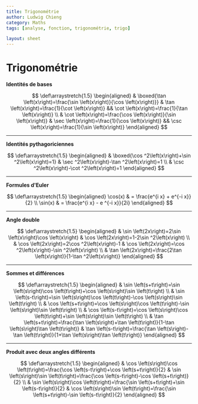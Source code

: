 ```yaml
---
title: Trigonométrie
author: Ludwig Chieng
category: Maths
tags: [analyse, fonction, trigonométrie, trigo]

layout: sheet
---
```


# Trigonométrie

**Identités de bases**

$$
\def\arraystretch{1.5}
\begin{aligned}
  & \boxed{\tan \left(x\right)=\frac{\sin \left(x\right)}{\cos \left(x\right)}}
  & \tan \left(x\right)=\frac{1}{\cot \left(x\right)}
  && \cot \left(x\right)=\frac{1}{\tan \left(x\right)}
  \\
  & \cot \left(x\right)=\frac{\cos \left(x\right)}{\sin \left(x\right)}
  & \sec \left(x\right)=\frac{1}{\cos \left(x\right)}
  && \csc \left(x\right)=\frac{1}{\sin \left(x\right)}
\end{aligned}
$$

---
**Identités pythagoriciennes**

$$
\def\arraystretch{1.5}
\begin{aligned}
  & \boxed{\cos ^2\left(x\right)+\sin ^2\left(x\right)=1}
  & \sec ^2\left(x\right)-\tan ^2\left(x\right)=1
  \\
  & \csc ^2\left(x\right)-\cot ^2\left(x\right)=1
\end{aligned}
$$

---
**Formules d'Euler**

$$
\def\arraystretch{1.5}
\begin{aligned}
    \cos(x) & = \frac{e^{i x} + e^{-i x}}{2}
    \\
    \sin(x) & = \frac{e^{i x} - e ^{-i x}}{2i}
\end{aligned}
$$

---
**Angle double**

$$
\def\arraystretch{1.5}
\begin{aligned}
  & \sin \left(2x\right)=2\sin \left(x\right)\cos \left(x\right)
  & \cos \left(2x\right)=1-2\sin ^2\left(x\right)
  \\
  & \cos \left(2x\right)=2\cos ^2\left(x\right)-1
  & \cos \left(2x\right)=\cos ^2\left(x\right)-\sin ^2\left(x\right)
  \\
  & \tan \left(2x\right)=\frac{2\tan \left(x\right)}{1-\tan ^2\left(x\right)}
\end{aligned}
$$

---
**Sommes et différences**

$$
\def\arraystretch{1.5}
\begin{aligned}
  & \sin \left(s+t\right)=\sin \left(s\right)\cos \left(t\right)+\cos \left(s\right)\sin \left(t\right) \\
  & \sin \left(s-t\right)=\sin \left(s\right)\cos \left(t\right)-\cos \left(s\right)\sin \left(t\right) \\
  & \cos \left(s+t\right)=\cos \left(s\right)\cos \left(t\right)-\sin \left(s\right)\sin \left(t\right) \\
  & \cos \left(s-t\right)=\cos \left(s\right)\cos \left(t\right)+\sin \left(s\right)\sin \left(t\right) \\
  & \tan \left(s+t\right)=\frac{\tan \left(s\right)+\tan \left(t\right)}{1-\tan \left(s\right)\tan \left(t\right)}
  & \tan \left(s-t\right)=\frac{\tan \left(s\right)-\tan \left(t\right)}{1+\tan \left(s\right)\tan \left(t\right)}
\end{aligned}
$$

---
**Produit avec deux angles différents**

$$
\def\arraystretch{1.5}
\begin{aligned}
  & \cos \left(s\right)\cos \left(t\right)=\frac{\cos \left(s-t\right)+\cos \left(s+t\right)}{2}
  & \sin \left(s\right)\sin \left(t\right)=\frac{\cos \left(s-t\right)-\cos \left(s+t\right)}{2} \\
  & \sin \left(s\right)\cos \left(t\right)=\frac{\sin \left(s+t\right)+\sin \left(s-t\right)}{2}
  & \cos \left(s\right)\sin \left(t\right)=\frac{\sin \left(s+t\right)-\sin \left(s-t\right)}{2}
\end{aligned}
$$